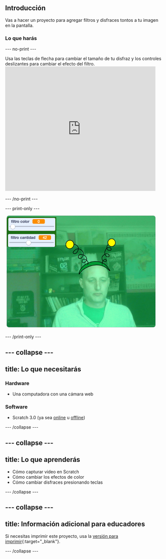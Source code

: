 ## Introducción

Vas a hacer un proyecto para agregar filtros y disfraces tontos a tu imagen en la pantalla.

### Lo que harás

--- no-print ---

Usa las teclas de flecha para cambiar el tamaño de tu disfraz y los controles deslizantes para cambiar el efecto del filtro. <iframe src="https://scratch.mit.edu/projects/381995604/embed" allowtransparency="true" width="485" height="402" frameborder="0" scrolling="no" allowfullscreen mark="crwd-mark"></iframe>

--- /no-print ---

--- print-only ---

![Proyecto terminado](images/final.png)

--- /print-only ---

--- collapse ---
---
title: Lo que necesitarás
---

### Hardware

+ Una computadora con una cámara web

### Software

+ Scratch 3.0 (ya sea [online](http://rpf.io/scratchon) u [offline](http://rpf.io/scratchoff))

--- /collapse ---

--- collapse ---
---
title: Lo que aprenderás
---

- Cómo capturar video en Scratch
- Cómo cambiar los efectos de color
- Cómo cambiar disfraces presionando teclas

--- /collapse ---

--- collapse ---
---
title: Información adicional para educadores
---

Si necesitas imprimir este proyecto, usa la [versión para imprimir](https://projects.raspberrypi.org/en/projects/scratchchat-filters/print){:target="_blank"}.

--- /collapse ---
